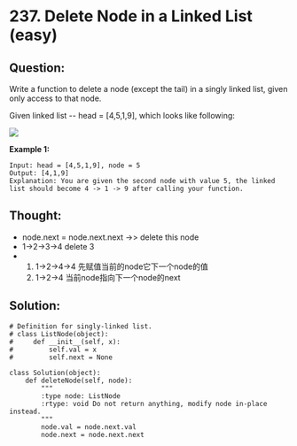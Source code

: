 # 237. Delete Node in a Linked List \(easy\)

## Question:

Write a function to delete a node \(except the tail\) in a singly linked list, given only access to that node.

Given linked list -- head = \[4,5,1,9\], which looks like following:

![](https://assets.leetcode.com/uploads/2018/12/28/237_example.png)

**Example 1:**

```text
Input: head = [4,5,1,9], node = 5
Output: [4,1,9]
Explanation: You are given the second node with value 5, the linked list should become 4 -> 1 -> 9 after calling your function.
```

## Thought:

* node.next = node.next.next -&gt;&gt; delete this node
* 1-&gt;2-&gt;3-&gt;4 delete 3
* 1. 1-&gt;2-&gt;4-&gt;4 先赋值当前的node它下一个node的值
  2. 1-&gt;2-&gt;4 当前node指向下一个node的next

## Solution:

```text
# Definition for singly-linked list.
# class ListNode(object):
#     def __init__(self, x):
#         self.val = x
#         self.next = None

class Solution(object):
    def deleteNode(self, node):
        """
        :type node: ListNode
        :rtype: void Do not return anything, modify node in-place instead.
        """
        node.val = node.next.val
        node.next = node.next.next
```

